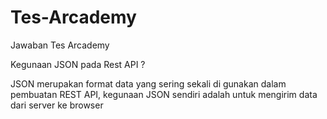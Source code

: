 # Tes-Arcademy
Jawaban Tes Arcademy

Kegunaan JSON pada Rest API ?

JSON merupakan format data yang sering sekali di gunakan dalam pembuatan REST API, kegunaan JSON sendiri adalah untuk mengirim data dari server ke browser
